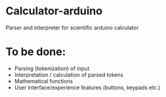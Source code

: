 # Calculator-arduino
Parser and interpreter for scientific arduino calculator

# To be done:
- Parsing (tokenization) of input
- Interpretation / calculation of parsed tokens
- Mathematical functions
- User interface/experience features (buttons, keypads etc.)

